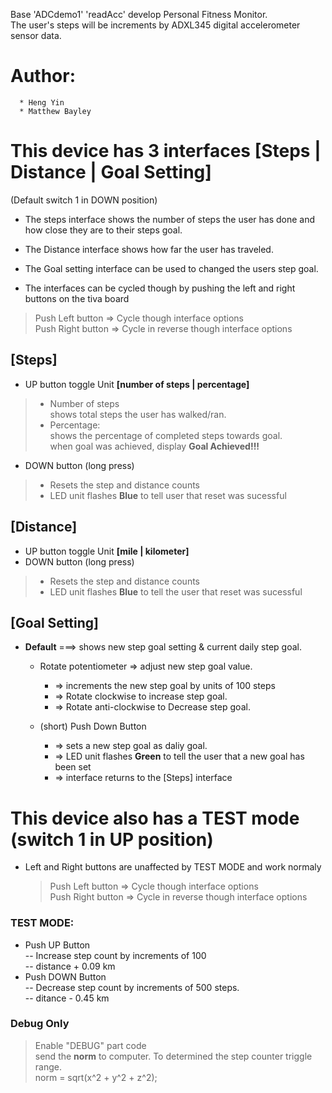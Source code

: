 Base 'ADCdemo1' 'readAcc' develop Personal Fitness Monitor.  
The user's steps will be increments by ADXL345 digital accelerometer sensor data.

# Author:  
      * Heng Yin
      * Matthew Bayley 
<!-- include lib: 'buttons4.c', 'buttons4.h', 'circBufT.c', 'circBufT.h'... -->

# This device has 3 interfaces [Steps | Distance | Goal Setting]   
(Default switch 1 in DOWN position)
- The steps interface shows the number of steps the user has done and how close they are to their steps goal.
- The Distance interface shows how far the user has traveled.
- The Goal setting interface can be used to changed the users step goal.

- The interfaces can be cycled though by pushing the left and right buttons on the tiva board
> Push Left button =>   Cycle though interface options  
> Push Right button  => Cycle in reverse though interface options

## [Steps]

* UP button  toggle Unit **[number of steps | percentage]**  
 >- Number of steps  
    shows total steps the user has walked/ran.  
 >- Percentage:  
    shows the percentage of completed steps towards goal.      
    when goal was achieved, display **Goal Achieved!!!**

* DOWN button (long press)    
>- Resets the step and distance counts  
>- LED unit flashes **Blue** to tell user that reset was sucessful 



## [Distance]
* UP button  toggle Unit **[mile | kilometer]**  
* DOWN button (long press)    
>- Resets the step and distance counts  
>- LED unit flashes **Blue** to tell the user that reset was sucessful 


 ## [Goal Setting]

* **Default**        ===>       shows new step goal setting & current daily step goal.

    - Rotate potentiometer => adjust new step goal value.
      - => increments the new step goal by units of 100 steps
      - => Rotate clockwise to increase step goal.
      - => Rotate anti-clockwise to Decrease step goal.

    - (short) Push Down Button
      - => sets a new step goal as daliy goal.
      - => LED unit flashes **Green** to tell the user that a new goal has been set
      - => interface returns to the [Steps] interface

#  This device also has a TEST mode (switch 1 in UP position)
  - Left and Right buttons are unaffected by TEST MODE and work normaly
    > Push Left button   => Cycle though interface options  
    > Push Right button  => Cycle in reverse though interface options
### TEST MODE:
- Push UP Button  
-- Increase step count by increments of 100  
-- distance + 0.09 km
- Push DOWN Button  
-- Decrease step count by increments of 500 steps.  
-- ditance - 0.45 km

### Debug Only
> Enable "DEBUG" part code  
> send the **norm** to computer. To determined the step counter triggle range.  
norm = sqrt(x^2 + y^2 + z^2);

